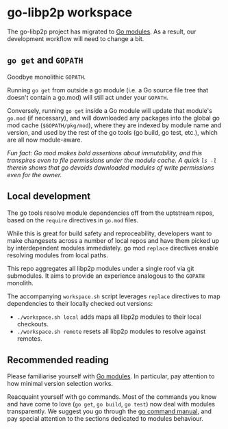 # go-libp2p workspace

The go-libp2p project has migrated to [Go
modules](https://github.com/golang/go/wiki/Modules). As a result, our
development workflow will need to change a bit.

## `go get` and `GOPATH`

Goodbye monolithic `GOPATH`.

Running `go get` from outside a go module (i.e. a Go source file tree that
doesn't contain a go.mod) will still act under your `GOPATH`.

Conversely, running `go get` inside a Go module will update that module's
`go.mod` (if necessary), and will downloaded any packages into the global go
mod cache (`$GOPATH/pkg/mod`), where they are indexed by module name and
version, and used by the rest of the go tools (go build, go test, etc.), which
are all now module-aware.

_Fun fact: Go mod makes bold assertions about immutability, and this transpires
even to file permissions under the module cache. A quick `ls -l` therein shows
that go devoids downloaded modules of write permissions even for the owner._

## Local development

The go tools resolve module dependencies off from the uptstream repos, based on
the `require` directives in `go.mod` files.

While this is great for build safety and reproceability, developers want to
make changesets across a number of local repos and have them picked up by
interdependent modules immediately. go mod `replace` directives enable
resolving modules from local paths.

This repo aggregates all libp2p modules under a single roof via git submodules.
It aims to provide an experience analogous to the `GOPATH` monolith.

The accompanying `workspace.sh` script leverages `replace` directives to map
dependencies to their locally checked out versions:

* `./workspace.sh local` adds maps all libp2p modules to their local checkouts.
* `./workspace.sh remote` resets all libp2p modules to resolve against remotes.

## Recommended reading

Please familiarise yourself with [Go
modules](https://github.com/golang/go/wiki/Modules). In particular, pay
attention to how minimal version selection works.

Reacquaint yourself with go commands. Most of the commands you know and have
come to love (`go get`, `go build`, `go test`) now deal with modules
transparently. We suggest you go through the [go command
manual](https://golang.org/cmd/go/), and pay special attention to the sections
dedicated to modules behaviour.
